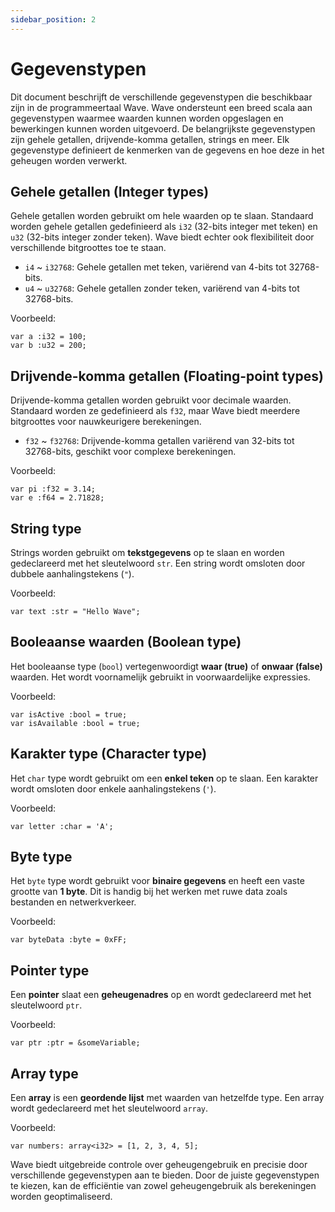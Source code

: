 ```yaml
---
sidebar_position: 2
---
```


# Gegevenstypen

Dit document beschrijft de verschillende gegevenstypen die beschikbaar zijn in de programmeertaal Wave.
Wave ondersteunt een breed scala aan gegevenstypen waarmee waarden kunnen worden opgeslagen en bewerkingen kunnen worden uitgevoerd.
De belangrijkste gegevenstypen zijn gehele getallen, drijvende-komma getallen, strings en meer.
Elk gegevenstype definieert de kenmerken van de gegevens en hoe deze in het geheugen worden verwerkt.

## Gehele getallen (Integer types)
Gehele getallen worden gebruikt om hele waarden op te slaan.
Standaard worden gehele getallen gedefinieerd als `i32` (32-bits integer met teken) en `u32` (32-bits integer zonder teken).
Wave biedt echter ook flexibiliteit door verschillende bitgroottes toe te staan.

* `i4` ~ `i32768`: Gehele getallen met teken, variërend van 4-bits tot 32768-bits.
* `u4` ~ `u32768`: Gehele getallen zonder teken, variërend van 4-bits tot 32768-bits.

Voorbeeld:
```wave
var a :i32 = 100;
var b :u32 = 200;
```

## Drijvende-komma getallen (Floating-point types)
Drijvende-komma getallen worden gebruikt voor decimale waarden.
Standaard worden ze gedefinieerd als `f32`, maar Wave biedt meerdere bitgroottes voor nauwkeurigere berekeningen.

* `f32` ~ `f32768`: Drijvende-komma getallen variërend van 32-bits tot 32768-bits, geschikt voor complexe berekeningen.

Voorbeeld:
```wave
var pi :f32 = 3.14;
var e :f64 = 2.71828;
```

## String type
Strings worden gebruikt om **tekstgegevens** op te slaan en worden gedeclareerd met het sleutelwoord `str`.
Een string wordt omsloten door dubbele aanhalingstekens (`"`).

Voorbeeld:
```wave
var text :str = "Hello Wave";
```

## Booleaanse waarden (Boolean type)
Het booleaanse type (`bool`) vertegenwoordigt **waar (true)** of **onwaar (false)** waarden.
Het wordt voornamelijk gebruikt in voorwaardelijke expressies.

Voorbeeld:
```wave
var isActive :bool = true;
var isAvailable :bool = true;
```

## Karakter type (Character type)
Het `char` type wordt gebruikt om een **enkel teken** op te slaan.
Een karakter wordt omsloten door enkele aanhalingstekens (`'`).

Voorbeeld:
```wave
var letter :char = 'A';
```

## Byte type
Het `byte` type wordt gebruikt voor **binaire gegevens** en heeft een vaste grootte van **1 byte**.
Dit is handig bij het werken met ruwe data zoals bestanden en netwerkverkeer.

Voorbeeld:
```wave
var byteData :byte = 0xFF;
```

## Pointer type
Een **pointer** slaat een **geheugenadres** op en wordt gedeclareerd met het sleutelwoord `ptr`.

Voorbeeld:
```wave
var ptr :ptr = &someVariable;
```

## Array type
Een **array** is een **geordende lijst** met waarden van hetzelfde type.
Een array wordt gedeclareerd met het sleutelwoord `array`.

Voorbeeld:
```wave
var numbers: array<i32> = [1, 2, 3, 4, 5];
```

Wave biedt uitgebreide controle over geheugengebruik en precisie door verschillende gegevenstypen aan te bieden.
Door de juiste gegevenstypen te kiezen, kan de efficiëntie van zowel geheugengebruik als berekeningen worden geoptimaliseerd.